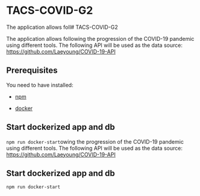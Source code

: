 
# TACS-COVID-G2

The application allows foll# TACS-COVID-G2

  

The application allows following the progression of the COVID-19 pandemic using different tools. The following API will be used as the data source: https://github.com/Laeyoung/COVID-19-API

  

## Prerequisites

  

You need to have installed:

* [npm](https://www.npmjs.com/get-npm)

* [docker](https://www.docker.com/products/docker-desktop)

  

## Start dockerized app and db

  

`npm run docker-start`owing the progression of the COVID-19 pandemic using different tools. The following API will be used as the data source: https://github.com/Laeyoung/COVID-19-API

## Start dockerized app and db

`npm run docker-start`
